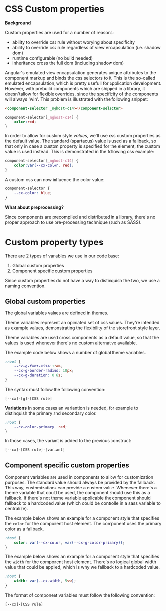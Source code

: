 # CSS Custom properties

**Background**

Custom properties are used for a number of reasons:
- ability to override css rule without worying about specificity
- ability to override css rule regardless of view encapsulation (i.e. shadow dom)
- runtime configurable (no build needed)
- inheritance cross the full dom (including shadow dom)

Angular's emulated view encapsulation generates unique attributes to the component markup and binds the css selectors to it. This is the so-called emulated encapsulation, which is pretty usefull for application development. However, with prebuild components which are shipped in a library, it doesn'tallow for flexible overrides, since the specificity of the components will always 'win'. This problem is illustrated with the following snippet:

```html
<component-selector _nghost-c14></component-selector>
```
```css
component-selector[_nghost-c14] {
    color:red;
}
```
In order to allow for custom style *values*, we'll use css custom properties as the default value. The standard (spartacus) value is used as a fallback, so that only in case a custom property is specified for the element, the custom value is used instead. This is demonstrated in the following css example:
```css
component-selector[_nghost-c14] {
    color:var(--cx-color, red);
}
```
A custom css can now influence the color value:
```css
component-selector {
    --cx-color: blue;
}
```

**What about preprocessing?**

Since components are precompiled and distributed in a library, there's no proper approach to use pre-processing technique (such as SASS). 

# Custom property types
There are 2 types of variables we use in our code base:
1. Global custom properties
2. Component specific custom properties

Since custom properties do not have a way to distinquish the two, we use a naming convention. 

## Global custom properties
The global variables values are defined in themes. 

Theme variables represent an opiniated set of css values. They're intended as example values, demonstrating the flexibility of the storefront style layer. 

Theme variables are used cross components as a default value, so that the values is used whenever there's no custom alternative available. 

The example code below shows a number of global theme variables.

```css
:root {
    --cx-g-font-size:1rem;
    --cx-g-border-radius: 10px;
    --cx-g-duration: 0.6s;
}
```

The syntax must follow the following convention:

`[--cx]-[g]-[CSS rule]`


**Variations**
In some cases an variantion is needed, for example to distinquish the primary and secondary color. 

```css
:root {
    --cx-color-primary: red;
}
```

In those cases, the variant is added to the previous construct:

`[--cx]-[CSS rule]-[variant]`


## Component specific custom properties
Component variables are used in components to allow for customization purposes. The standard value should always be provided by the fallback. This way, customizations can provide a custom value. 
Whenever there's a theme variable that could be used, the component should use this as a fallback. If there's not theme variable applicable the component should fallback to a hardcoded value (which could be controlle in a sass variable to centralize).

The example below shows an example for a component style that specifies the `color` for the component host element. The component uses the primary color as a fallback. 

```css
:host {
    color: var(--cx-color, var(--cx-g-color-primary));
}
```

The example below shows an example for a component style that specifies the `width` for the component host element. There's no logical global width value that could be applied, which is why we fallback to a hardcoded value. 

```css
:host {
    width: var(--cx-width, 5vw);
}
```

The format of component variables must follow the following convention:

`[--cx]-[CSS rule]`
